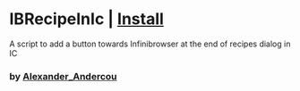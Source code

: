 # IBRecipeInIc | [Install](https://raw.githubusercontent.com/InfiniteCraftCommunity/userscripts/master/userscripts/GreenRedTextColoring/index.user.js)

A script to add a button towards Infinibrowser at the end of recipes dialog in IC

### by [Alexander_Andercou](https://github.com/24sanduAlexandru)
